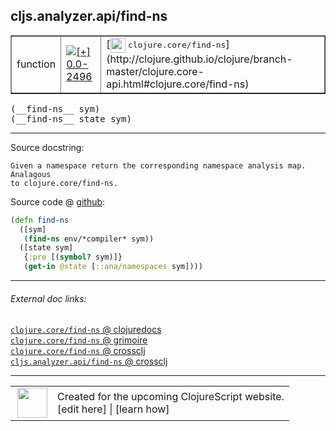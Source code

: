 ## cljs.analyzer.api/find-ns



 <table border="1">
<tr>
<td>function</td>
<td><a href="https://github.com/cljsinfo/cljs-api-docs/tree/0.0-2496"><img valign="middle" alt="[+] 0.0-2496" title="Added in 0.0-2496" src="https://img.shields.io/badge/+-0.0--2496-lightgrey.svg"></a> </td>
<td>
[<img height="24px" valign="middle" src="http://i.imgur.com/1GjPKvB.png"> <samp>clojure.core/find-ns</samp>](http://clojure.github.io/clojure/branch-master/clojure.core-api.html#clojure.core/find-ns)
</td>
</tr>
</table>


 <samp>
(__find-ns__ sym)<br>
</samp>
 <samp>
(__find-ns__ state sym)<br>
</samp>

---





Source docstring:

```
Given a namespace return the corresponding namespace analysis map. Analagous
to clojure.core/find-ns.
```


Source code @ [github](https://github.com/clojure/clojurescript/blob/r1.7.107/src/main/clojure/cljs/analyzer/api.clj#L153-L160):

```clj
(defn find-ns
  ([sym]
   (find-ns env/*compiler* sym))
  ([state sym]
   {:pre [(symbol? sym)]}
   (get-in @state [::ana/namespaces sym])))
```

<!--
Repo - tag - source tree - lines:

 <pre>
clojurescript @ r1.7.107
└── src
    └── main
        └── clojure
            └── cljs
                └── analyzer
                    └── <ins>[api.clj:153-160](https://github.com/clojure/clojurescript/blob/r1.7.107/src/main/clojure/cljs/analyzer/api.clj#L153-L160)</ins>
</pre>

-->

---



###### External doc links:

[`clojure.core/find-ns` @ clojuredocs](http://clojuredocs.org/clojure.core/find-ns)<br>
[`clojure.core/find-ns` @ grimoire](http://conj.io/store/v1/org.clojure/clojure/1.7.0-beta3/clj/clojure.core/find-ns/)<br>
[`clojure.core/find-ns` @ crossclj](http://crossclj.info/fun/clojure.core/find-ns.html)<br>
[`cljs.analyzer.api/find-ns` @ crossclj](http://crossclj.info/fun/cljs.analyzer.api/find-ns.html)<br>

---

 <table>
<tr><td>
<img valign="middle" align="right" width="48px" src="http://i.imgur.com/Hi20huC.png">
</td><td>
Created for the upcoming ClojureScript website.<br>
[edit here] | [learn how]
</td></tr></table>

[edit here]:https://github.com/cljsinfo/cljs-api-docs/blob/master/cljsdoc/cljs.analyzer.api_find-ns.cljsdoc
[learn how]:https://github.com/cljsinfo/cljs-api-docs/wiki/cljsdoc-files

<!--

This information was too distracting to show to readers, but I'll leave it
commented here since it is helpful to:

- pretty-print the data used to generate this document
- and show how to retrieve that data



The API data for this symbol:

```clj
{:ns "cljs.analyzer.api",
 :name "find-ns",
 :signature ["[sym]" "[state sym]"],
 :history [["+" "0.0-2496"]],
 :type "function",
 :full-name-encode "cljs.analyzer.api_find-ns",
 :source {:code "(defn find-ns\n  ([sym]\n   (find-ns env/*compiler* sym))\n  ([state sym]\n   {:pre [(symbol? sym)]}\n   (get-in @state [::ana/namespaces sym])))",
          :title "Source code",
          :repo "clojurescript",
          :tag "r1.7.107",
          :filename "src/main/clojure/cljs/analyzer/api.clj",
          :lines [153 160]},
 :full-name "cljs.analyzer.api/find-ns",
 :clj-symbol "clojure.core/find-ns",
 :docstring "Given a namespace return the corresponding namespace analysis map. Analagous\nto clojure.core/find-ns."}

```

Retrieve the API data for this symbol:

```clj
;; from Clojure REPL
(require '[clojure.edn :as edn])
(-> (slurp "https://raw.githubusercontent.com/cljsinfo/cljs-api-docs/catalog/cljs-api.edn")
    (edn/read-string)
    (get-in [:symbols "cljs.analyzer.api/find-ns"]))
```

-->
